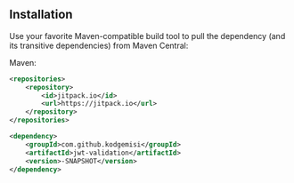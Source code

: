 ## Installation

Use your favorite Maven-compatible build tool to pull the dependency (and its transitive dependencies) from Maven Central:

Maven:

```xml
<repositories>
    <repository>
        <id>jitpack.io</id>
        <url>https://jitpack.io</url>
    </repository>
</repositories>

<dependency>
    <groupId>com.github.kodgemisi</groupId>
    <artifactId>jwt-validation</artifactId>
    <version>-SNAPSHOT</version>
</dependency>
```
